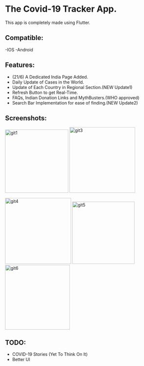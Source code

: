 # The Covid-19 Tracker App.

This app is completely made using Flutter.

## Compatible:
-IOS
-Android

## Features:
- (21/6) A Dedicated India Page Added.
- Daily Update of Cases in the World.
- Update of Each Country in Regional Section.(NEW Update1)
- Refresh Button to get Real-Time.
- FAQs, Indian Donation Links and MythBusters.(WHO approved)
- Search Bar Implementation for ease of finding.(NEW Update2)

## Screenshots:
<img width="207" alt="git1" src="https://user-images.githubusercontent.com/45462725/85205325-660eae00-b338-11ea-9ada-a394acb29efa.PNG">  <img width="215" alt="git3" src="https://user-images.githubusercontent.com/45462725/85205328-673fdb00-b338-11ea-80ff-1794eea41f8c.PNG">

<img width="216" alt="git4" src="https://user-images.githubusercontent.com/45462725/85226787-f1e70f80-b3f6-11ea-9e48-cd4f4fc6d3c9.PNG">
<img width="204" alt="git5" src="https://user-images.githubusercontent.com/45462725/85226785-f14e7900-b3f6-11ea-84e8-75a358edd06e.PNG">

<img width="212" alt="git6" src="https://user-images.githubusercontent.com/45462725/85226781-f01d4c00-b3f6-11ea-8dd1-329f195251ae.PNG">


## TODO:
- COVID-19 Stories (Yet To Think On It)
- Better UI 
